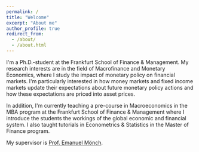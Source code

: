 ```yaml
---
permalink: /
title: "Welcome"
excerpt: "About me"
author_profile: true
redirect_from: 
  - /about/
  - /about.html
---
```


I'm a Ph.D.-student at the Frankfurt School of Finance & Management. My research interests are in the field of Macrofinance and Monetary Economics, where I study the impact of monetary policy on financial markets. I'm particularly interested in how money markets and fixed income markets update their expectations about future monetary policy actions and how these expectations are priced into asset prices.

In addition, I'm currently teaching a pre-course in Macroeconomics in the MBA program at the Frankfurt School of Finance & Management where I introduce the students the workings of the global economic and financial system. I also taught tutorials in Econometrics & Statistics in the Master of Finance program.

My supervisor is [Prof. Emanuel Mönch](https://scholar.google.com/citations?user=8Cuk5vYAAAAJ&hl=en).

